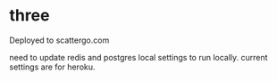 # three

Deployed to scattergo.com


need to update redis and postgres local settings to run locally. current settings are for heroku.